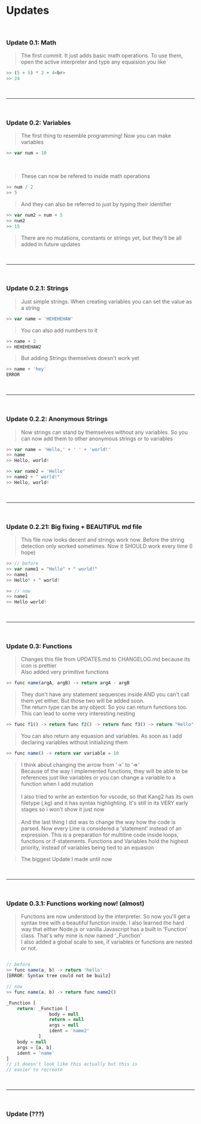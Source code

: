# Updates
<br>

### Update 0.1: Math

> The first commit. It just adds basic math operations. To use them, open the active interpreter and type any equaision you like<br>
```javascript
>> (5 + 5) * 2 + 4<br>
>> 24
```
<br>

---

<br>

### Update 0.2: Variables

> The first thing to resemble programming! Now you can make variables <br>
```javascript
>> var num = 10
```
<br>

> These can now be refered to inside math operations <br>

```javascript
>> num / 2
>> 5
```
> And they can also be referred to just by typing their identifier<br>

```javascript
>> var num2 = num + 5
>> num2
>> 15
```

> There are no mutations, constants or strings yet, but they'll be all added in future updates

<br>

---

<br>

### Update 0.2.1: Strings
> Just simple strings. When creating variables you can set the value as a string

```javascript
>> var name = 'HEHEHEHAW'
```

> You can also add numbers to it

```javascript
>> name + 2
>> HEHEHEHAW2
```

> But adding Strings themselves doesn't work yet

```javascript
>> name + 'hey'
ERROR
```

<br>

---

<br>

### Update 0.2.2: Anonymous Strings
> Now strings can stand by themselves
without any variables. So you can now add them to other anonymous strings or to variables

```javascript
>> var name = 'Hello,' + ' ' + 'world!'
>> name
>> Hello, world!

>> var name2 = 'Hello'
>> name2 + " world!"
>> Hello, world!
```

<br>

---

<br>

### Update  0.2.21: Big fixing + BEAUTIFUL md file

> This file now looks decent and strings work now. Before the string detection only worked sometimes. Now it SHOULD work every time (I hope)

```javascript
>> // before
>> var name1 = "Hello" + " world!"
>> name1
>> Hello" + " world!

>> // now
>> name1
>> Hello world!
```

<br>

---

<br>

### Update 0.3: Functions

> Changes this file from UPDATES.md to CHANGELOG.md because its icon is prettier <br>
Also added very primitive functions

``` javascript
>> func name(argA, argB) -> return argA - argB
```

> They don't have any statement sequences inside AND you can't call them yet either. But those two will be added soon.<br>
The return type can be any object. So you can return functions too. This can lead to some very interesting nesting

```javascript
>> func f1() -> return func f2() -> return func f3() -> return "Hello"
```

> You can also return any equasion and variables. As soon as I add declaring variables without initializing them

```javascript
>> func name() -> return var variable = 10
```

> I think about changing the arrow from '->' to '=>' <br>
> Because of the way I implemented functions, they will be able to be references just like variables or you can change a variable to a function when I add mutation<br><br>
I also tried to write an extention for vscode, so that Kang2 has its own filetype (.kg) and it has syntax highlighting. It's still in its VERY early stages so i won't show it just now <br><br>
And the last thing I did was to change the way how the code is parsed. Now every Line is considered a 'statement' instead of an expression. This is a preparation for multiline code inside loops, functions or if-statements. Functions and Variables hold the highest priority, instead of variables being tied to an equasion<br>

> The biggest Update I made until now

<br>

---

<br>

### Update 0.3.1: Functions working now! (almost)

> Functions are now understood by the interpreter. So now you'll get a syntax tree with a beautiful function inside. I also learned the hard way that either Node.js or vanilla Javascript has a built in 'Function' class. That's why mine is now named '_Function' <br>
> I also added a global scale to see, if variables or functions are nested or not.

```javascript

// before
>> func name(a, b) -> return 'hello'
[ERROR: Syntax tree could not be builz]

// now
>> func name(a, b) -> return func name2()

_Function [
    return: _Function [
                body = null
                return = null
                args = null
                ident = 'name2'
            ]
    body = null
    args = [a, b]
    ident = 'name'
]
// it doesn't look like this actually but this is
// easier to recreate
```

<br>

---

<br>

### Update (???)